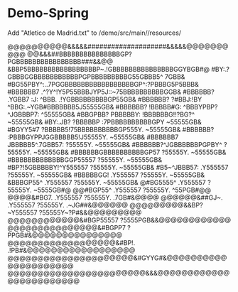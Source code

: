 # Demo-Spring

Add "Atletico de Madrid.txt" to /demo/src/main//resources/

@@@@@@@@@@&&&&&####################&&&&&@@@@@@@@@@
@@&&&##BBBBBBBBBBBBBBBGP?PGBBBBBBBBBBBBBBBB###&&@@
&BBP5BBBBBBBBBBBBBBBBBP~.!GBBBBBBBBBBBBBBBGGYBGB#@
#BY:.?GBBBGGBBBBBBBBBBBPGPBBBBBBBBBG55GBBB5^ 7GBB&
#BG55PBY^:..7PGGBBBBBBBBBBBBBBBBBGP^:?PBBBG5P5BBB&
#BBBBBB7    .^?Y^!Y5P55BBBJYP5J::~75BBBBBBBBBBGGB&
#BBBBBB?  .YGBB7  :J: ^BBB.   .!YGBBBBBBBBBGP55GB&
#BBBBBB?   ?#BBJ:!BY  ^BBG:.~YGB#BBBBBBB5J55555GB&
#BBBBBB?   !BBBBB#G:  ^BBBYPBP?^JGBBBP7: ^55555GB&
#BBGPBB?   PBBBBBY:   !BBBBBBG!!?BG?^    ~55555GB&
#BY:.JB?  ?BBBBBP  :7PBBBBBBBBBBGPY      ~55555GB&
#BGYY5#7 ?BBBBB5!75BBBBBBBBBBGP555Y.     ~55555GB&
#BBBBBB? :PBBBGYPPJGGBBBBB5!J55555Y.     ~55555GB&
#BBBBBB7  JBBBBB5^.7GBB57:  ?55555Y.     ~55555GB&
#BBBBBB?^JGBBBBBBPGPBY^     ?55555Y.     ~55555GB&
#BBBBBBGBBBBBBBBBBGP57      ?55555Y.     ~55555GB&
#BBBBBBBBBBBBBGGP55557      ?55555Y.     ~55555GB&
#BP?!5GBBBBBY!^Y555557      ?55555Y.     ~55555GB&
#B5~^JBBB57:  .Y555557      ?55555Y.     ~55555GB&
#BBBBBGG!     .Y555557      ?55555Y.     ~55555GB&
&BBBGP55^     .Y555557      ?55555Y.     ~55555GB&
@#BG5555^     .Y555557      ?55555Y.     ~5555GB#@
@@#BGP55^     .Y555557      ?55555Y.     ^55PGB#@@
@@@@&#BG7.    .Y555557      ?55555Y.    .7GB#&@@@@
@@@@@@&##GJ~. .Y555557      ?55555Y. .~JG##&@@@@@@
@@@@@@@@@&&BP?~Y555557      ?55555Y~?P#&&@@@@@@@@@
@@@@@@@@@@@@&#BGP55557      ?5555PGB&&@@@@@@@@@@@@
@@@@@@@@@@@@@@@&#BGPP7      ?PPGB#&@@@@@@@@@@@@@@@
@@@@@@@@@@@@@@@@@@&#BP!.  .!PB#&@@@@@@@@@@@@@@@@@@
@@@@@@@@@@@@@@@@@@@@@&#GYYG#&@@@@@@@@@@@@@@@@@@@@@
@@@@@@@@@@@@@@@@@@@@@@@&&&@@@@@@@@@@@@@@@@@@@@@@@@

